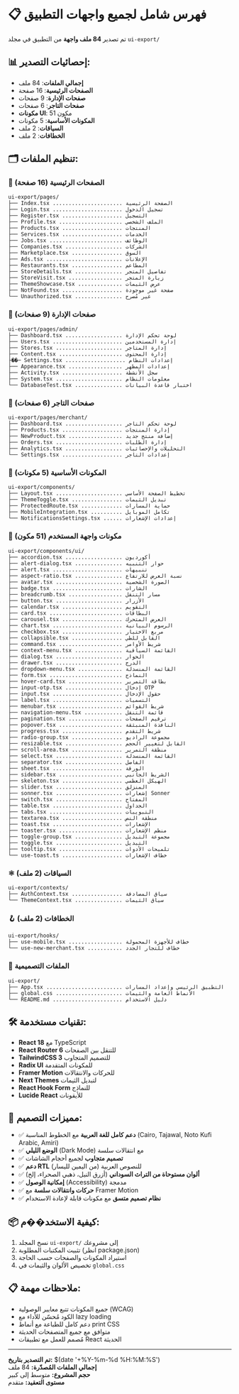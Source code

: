 # 📋 فهرس شامل لجميع واجهات التطبيق

تم تصدير **84 ملف واجهة** من التطبيق في مجلد `ui-export/`

## 📊 إحصائيات التصدير:

- **إجمالي الملفات**: 84 ملف
- **الصفحات الرئيسية**: 16 صفحة
- **صفحات الإدارة**: 9 صفحات
- **صفحات التاجر**: 6 صفحات
- **مكونات UI**: 51 مكون
- **المكونات الأساسية**: 5 مكونات
- **السياقات**: 2 ملف
- **الخطافات**: 2 ملف

## 🗂️ تنظيم الملفات:

### 📄 الصفحات الرئيسية (16 صفحة)

```
ui-export/pages/
├── Index.tsx ...................... الصفحة الرئيسية
├── Login.tsx ...................... تسجيل الدخول
├── Register.tsx ................... التسجيل
├── Profile.tsx .................... الملف الشخصي
├── Products.tsx ................... المنتجات
├── Services.tsx ................... الخدمات
├── Jobs.tsx ....................... الوظائف
├── Companies.tsx .................. الشركات
├── Marketplace.tsx ................ السوق
├── Ads.tsx ........................ الإعلانات
├── Restaurants.tsx ................ المطاعم
├── StoreDetails.tsx ............... تفاصيل المتجر
├── StoreVisit.tsx ................. زيارة المتجر
├── ThemeShowcase.tsx .............. عرض الثيمات
├── NotFound.tsx ................... صفحة غير موجودة
└── Unauthorized.tsx ............... غير مُصرح
```

### 👑 صفحات الإدارة (9 صفحات)

```
ui-export/pages/admin/
├── Dashboard.tsx .................. لوحة تحكم الإدارة
├── Users.tsx ...................... إدارة المستخدمين
├── Stores.tsx ..................... إدارة المتاجر
├── Content.tsx .................... إدارة المحتوى
├��─ Settings.tsx ................... إعدادات النظام
├── Appearance.tsx ................. إعدادات المظهر
├── Activity.tsx ................... سجل الأنشطة
├── System.tsx ..................... معلومات النظام
└── DatabaseTest.tsx ............... اختبار قاعدة البيانات
```

### 🏪 صفحات التاجر (6 صفحات)

```
ui-export/pages/merchant/
├── Dashboard.tsx .................. لوحة تحكم التاجر
├── Products.tsx ................... إدارة المنتجات
├── NewProduct.tsx ................. إضافة منتج جديد
├── Orders.tsx ..................... إدارة الطلبات
├── Analytics.tsx .................. التحليلات والإحصائيات
└── Settings.tsx ................... إعدادات التاجر
```

### 🧩 المكونات الأساسية (5 مكونات)

```
ui-export/components/
├── Layout.tsx ..................... تخطيط الصفحة الأساسي
├── ThemeToggle.tsx ................ تبديل الثيمات
├── ProtectedRoute.tsx ............. حماية المسارات
├── MobileIntegration.tsx .......... تكامل الموبايل
└── NotificationsSettings.tsx ...... إعدادات الإشعارات
```

### 🎨 مكونات واجهة المستخدم (51 مكون)

```
ui-export/components/ui/
├── accordion.tsx .................. أكورديون
├── alert-dialog.tsx ............... حوار التنبيه
├── alert.tsx ...................... تنبيهات
├── aspect-ratio.tsx ............... نسبة العرض للارتفاع
├── avatar.tsx ..................... الصورة الشخصية
├── badge.tsx ...................... الشارات
├── breadcrumb.tsx ................. مسار التنقل
├── button.tsx ..................... الأزرار
├── calendar.tsx ................... التقويم
├── card.tsx ....................... البطاقات
├── carousel.tsx ................... العرض المتحرك
├── chart.tsx ...................... الرسوم البيانية
├── checkbox.tsx ................... مربع الاختيار
├── collapsible.tsx ................ القابل للطي
├── command.tsx .................... شريط الأوامر
├── context-menu.tsx ............... القائمة السياقية
├── dialog.tsx ..................... الحوار
├── drawer.tsx ..................... الدرج
├── dropdown-menu.tsx .............. القائمة المنسدلة
├── form.tsx ....................... النماذج
├── hover-card.tsx ................. بطاقة التمرير
├── input-otp.tsx .................. إدخال OTP
├── input.tsx ...................... حقول الإدخال
├── label.tsx ...................... التسميات
├── menubar.tsx .................... شريط القوائم
├── navigation-menu.tsx ............ قائمة التنقل
├── pagination.tsx ................. ترقيم الصفحات
├── popover.tsx .................... النافذة المنبثقة
├── progress.tsx ................... شريط التقدم
├── radio-group.tsx ................ مجموعة الراديو
├── resizable.tsx .................. القابل لتغيير الحجم
├── scroll-area.tsx ................ منطقة التمرير
├── select.tsx ..................... القائمة المنسدلة
├── separator.tsx .................. الفاصل
├── sheet.tsx ...................... الورقة
├── sidebar.tsx .................... الشريط الجانبي
├── skeleton.tsx ................... الهيكل العظمي
├── slider.tsx ..................... المنزلق
├── sonner.tsx ..................... إشعارات Sonner
├── switch.tsx ..................... المفتاح
├── table.tsx ...................... الجداول
├── tabs.tsx ....................... التبويبات
├── textarea.tsx ................... منطقة النص
├── toast.tsx ...................... الإشعارات
├── toaster.tsx .................... منظم الإشعارات
├── toggle-group.tsx ............... مجموعة التبديل
├── toggle.tsx ..................... التبديل
├── tooltip.tsx .................... تلميحات الأدوات
└── use-toast.ts ................... خطاف الإشعارات
```

### ⚛️ السياقات (2 ملف)

```
ui-export/contexts/
├── AuthContext.tsx ................ سياق المصادقة
└── ThemeContext.tsx ............... سياق الثيمات
```

### 🪝 الخطافات (2 ملف)

```
ui-export/hooks/
├── use-mobile.tsx ................. خطاف للأجهزة المحمولة
└── use-new-merchant.tsx ........... خطاف للتجار الجدد
```

### 🎨 الملفات التصميمية

```
ui-export/
├── App.tsx ........................ التطبيق الرئيسي وإعداد المسارات
├── global.css ..................... الأنماط العامة والثيمات
└── README.md ...................... دليل الاستخدام
```

## 🛠️ تقنيات مستخدمة:

- **React 18** مع TypeScript
- **React Router 6** للتنقل بين الصفحات
- **TailwindCSS 3** للتصميم المتجاوب
- **Radix UI** للمكونات المتقدمة
- **Framer Motion** للحركات والانتقالات
- **Next Themes** لتبديل الثيمات
- **React Hook Form** للنماذج
- **Lucide React** للأيقونات

## 🌟 مميزات التصميم:

- ✅ **دعم كامل للغة العربية** مع الخطوط المناسبة (Cairo, Tajawal, Noto Kufi Arabic, Amiri)
- ✅ **الوضع الليلي** (Dark Mode) مع انتقالات سلسة
- ✅ **تصميم متجاوب** لجميع أحجام الشاشات
- ✅ **دعم RTL** (من اليمين لليسار) للنصوص العربية
- ✅ **ألوان مستوحاة من التراث السوداني** (أزرق النيل، ذهبي الصحراء، إلخ)
- ✅ **إمكانية الوصول** (Accessibility) مدمجة
- ✅ **حركات وانتقالات سلسة** مع Framer Motion
- ✅ **نظام تصميم متسق** مع مكونات قابلة لإعادة الاستخدام

## 📦 كيفية الاستخد��م:

1. نسخ المجلد `ui-export/` إلى مشروعك
2. تثبيت المكتبات المطلوبة (انظر package.json)
3. استيراد المكونات والصفحات حسب الحاجة
4. تخصيص الألوان والثيمات في `global.css`

## 📋 ملاحظات مهمة:

- جميع المكونات تتبع معايير الوصولية (WCAG)
- الكود مُحسّن للأداء مع lazy loading
- دعم كامل للطباعة مع أنماط print CSS
- متوافق مع جميع المتصفحات الحديثة
- مُصمم للعمل مع تطبيقات React الحديثة

---

**تم التصدير بتاريخ:** $(date '+%Y-%m-%d %H:%M:%S')  
**إجمالي الملفات المُصدّرة:** 84 ملف  
**حجم المشروع:** متوسط إلى كبير  
**مستوى التعقيد:** متقدم

